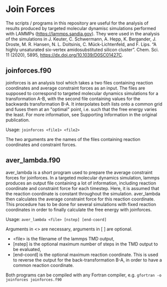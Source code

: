# Join Forces
The scripts / programs in this repository are useful for the analysis of results produced by targeted molecular dynamisc simulations performed with LAMMPs (https://lammps.sandia.gov).
They were used in the analysis of the simulations in J. Keuter, C. Schwermann, A. Hepp, K. Bergander, J. Droste, M. R. Hansen, N. L. Doltsinis, C. Mück-Lichtenfeld, and F. Lips. “A highly unsaturated six-vertex amidosubstituted silicon cluster”. Chem. Sci. 11 (2020), 5895, https://dx.doi.org/10.1039/D0SC01427C.

## joinforces.f90
joinforces is an analysis tool which takes a two files containing reaction coordinates and average constraint forces as an input. The files are supposed to 
correspond to targeted molecular dynamics simulations for a transformation A-B, with the second file containing values for the backwards transformation B-A.
It interpolates both lists onto a common grid and fuses them at an "optimal" point, i.e. such that the free energy varies the least. 
For more information, see Supporting Information in the original publication.

Usage: 
    `joinforces <file1> <file2>`

The two arguments are the names of the files containing reaction coordinates and constraint forces.

## aver_lambda.f90
aver_lambda is a short program used to prepare the average constraint forces for joinforces. In a targeted molecular dynamics 
simulation, lammps produces an output file containing a lot of information, including reaction coordinate and constraint force
for each timestep. Here, it is assumed that the reaction coordinate is constant throughout the simulation. aver_lambda then calculates
the average constraint force for this reaction coordinate. This procedure has to be done for several simulations with fixed reaction coordinates
in order to finally calculate the free energy with joinforces.

Usage:
    `aver_lambda <file> [nstep] [end-coord]`

Arguments in <> are necessary, arguments in [ ] are optional.
* &lt;file> is the filename of the lammps TMD output,
* [nstep] is the optional maximum number of steps in the TMD output to be evaluated,
* [end-coord] is the optional maximum reaction coordinate. This is used to reverse the output for the back-transformation B-A, in order to have a common reaction coordinate.


Both programs can be compiled with any Fortran  compiler, e.g.
    `gfortran -o joinforces joinforces.f90`
